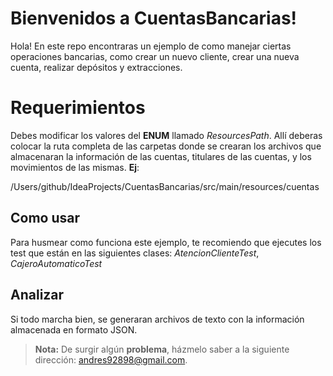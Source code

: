 # Bienvenidos a CuentasBancarias!

Hola! En este repo encontraras un ejemplo de como manejar ciertas operaciones bancarias, como crear un nuevo cliente, crear una nueva cuenta, realizar depósitos y extracciones.

# Requerimientos

Debes modificar los valores del **ENUM** llamado *ResourcesPath*. Allí deberas colocar la ruta completa de las carpetas donde se crearan los archivos que almacenaran la información de las cuentas, titulares de las cuentas, y los movimientos de las mismas. **Ej**:

/Users/github/IdeaProjects/CuentasBancarias/src/main/resources/cuentas

## Como usar
Para husmear como funciona este ejemplo, te recomiendo que ejecutes los test que están en las siguientes clases: *AtencionClienteTest*, *CajeroAutomaticoTest*

## Analizar
Si todo marcha bien, se generaran archivos de texto con la información almacenada en formato JSON.

> **Nota:** De surgir algún **problema**,  házmelo saber a la siguiente dirección: andres92898@gmail.com.